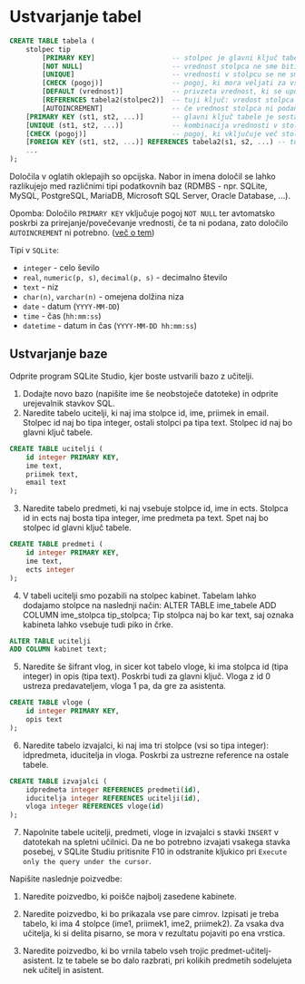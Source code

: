 # Ustvarjanje tabel

```sql
CREATE TABLE tabela (
    stolpec tip 
        [PRIMARY KEY]                   -- stolpec je glavni ključ tabele
        [NOT NULL]                      -- vrednost stolpca ne sme biti NULL
        [UNIQUE]                        -- vrednosti v stolpcu se ne smejo ponavljati
        [CHECK (pogoj)]                 -- pogoj, ki mora veljati za vse vrednosti v stopcu
        [DEFAULT (vrednost)]            -- privzeta vrednost, ki se uporabi, če vrednosti ne podamo ob vstavljanju
        [REFERENCES tabela2(stolpec2)]  -- tuji ključ: vredost stolpca povezuje tabelo s tabelo tabela2 preko stolpca stolpec2
        [AUTOINCREMENT]                 -- če vrednost stolpca ni podana, se avtomatsko uporabi za eno večja vrednost od prej največje
    [PRIMARY KEY (st1, st2, ...)]       -- glavni ključ tabele je sestavljen iz več stolpcev
    [UNIQUE (st1, st2, ...)]            -- kombinacija vrednosti v stolpcih se ne sme ponavljati
    [CHECK (pogoj)]                     -- pogoj, ki vključuje več stolpcev
    [FOREIGN KEY (st1, st2, ...)] REFERENCES tabela2(s1, s2, ...) -- tuji ključ je sestavljen iz več stolpcev
    ...
);
```
Določila v oglatih oklepajih so opcijska. Nabor in imena določil se lahko razlikujejo med različnimi tipi podatkovnih baz (RDMBS - npr. SQLite, MySQL, PostgreSQL, MariaDB, Microsoft SQL Server, Oracle Database, ...).

Opomba: Določilo `PRIMARY KEY` vključuje pogoj `NOT NULL` ter avtomatsko poskrbi za prirejanje/povečevanje vrednosti, če ta ni podana, zato določilo `AUTOINCREMENT` ni potrebno. ([več o tem](https://www.sqlitetutorial.net/sqlite-primary-key/))

Tipi v `SQLite`:
* `integer` - celo ševilo
* `real`, `numeric(p, s)`, `decimal(p, s)` - decimalno število
* `text` - niz
* `char(n)`, `varchar(n)` - omejena dolžina niza
* `date` - datum (`YYYY-MM-DD`)
* `time` - čas (`hh:mm:ss`)
* `datetime` - datum in čas (`YYYY-MM-DD hh:mm:ss`)

## Ustvarjanje baze 

Odprite program SQLite Studio, kjer boste ustvarili bazo z učitelji.

1. Dodajte novo bazo (napišite ime še neobstoječe datoteke) in odprite urejevalnik stavkov SQL.
2. Naredite tabelo ucitelji, ki naj ima stolpce id, ime, priimek in email. Stolpec id naj bo tipa integer, ostali stolpci pa tipa text. Stolpec id naj bo glavni ključ tabele.

```sql
CREATE TABLE ucitelji (
    id integer PRIMARY KEY,
    ime text,
    priimek text,
    email text
);
```

3. Naredite tabelo predmeti, ki naj vsebuje stolpce id, ime in ects. Stolpca id in ects naj bosta tipa integer, ime predmeta pa text. Spet naj bo stolpec id glavni ključ tabele.

```sql
CREATE TABLE predmeti (
    id integer PRIMARY KEY,
    ime text,
    ects integer
);
```

4. V tabeli ucitelji smo pozabili na stolpec kabinet. Tabelam lahko dodajamo stolpce na naslednji način: ALTER TABLE ime_tabele ADD COLUMN ime_stolpca tip_stolpca; Tip stolpca naj bo kar text, saj oznaka kabineta lahko vsebuje tudi piko in črke.

```sql
ALTER TABLE ucitelji
ADD COLUMN kabinet text;
```

5. Naredite še šifrant vlog, in sicer kot tabelo vloge, ki ima stolpca id (tipa integer) in opis (tipa text). Poskrbi tudi za glavni ključ. Vloga z id 0 ustreza predavateljem, vloga 1 pa, da gre za asistenta.

```sql
CREATE TABLE vloge (
    id integer PRIMARY KEY,
    opis text
);
```

6. Naredite tabelo izvajalci, ki naj ima tri stolpce (vsi so tipa integer): idpredmeta, iducitelja in vloga. Poskrbi za ustrezne reference na ostale tabele.

```sql
CREATE TABLE izvajalci (
    idpredmeta integer REFERENCES predmeti(id),
    iducitelja integer REFERENCES ucitelji(id),
    vloga integer REFERENCES vloge(id)
);
```


7. Napolnite tabele ucitelji, predmeti, vloge in izvajalci s stavki `INSERT` v datotekah na spletni učilnici. Da ne bo potrebno izvajati vsakega stavka posebej, v SQLite Studiu pritisnite F10 in odstranite kljukico pri `Execute only the query under the cursor`.

Napišite naslednje poizvedbe:

1. Naredite poizvedbo, ki poišče najbolj zasedene kabinete.


2. Naredite poizvedbo, ki bo prikazala vse pare cimrov. Izpisati je treba tabelo, ki ima 4 stolpce (ime1, priimek1, ime2, priimek2). Za vsaka dva učitelja, ki si delita pisarno, se mora v rezultatu pojaviti po ena vrstica.


3. Naredite poizvedbo, ki bo vrnila tabelo vseh trojic predmet-učitelj-asistent. Iz te tabele se bo dalo razbrati, pri kolikih predmetih sodelujeta nek učitelj in asistent.

